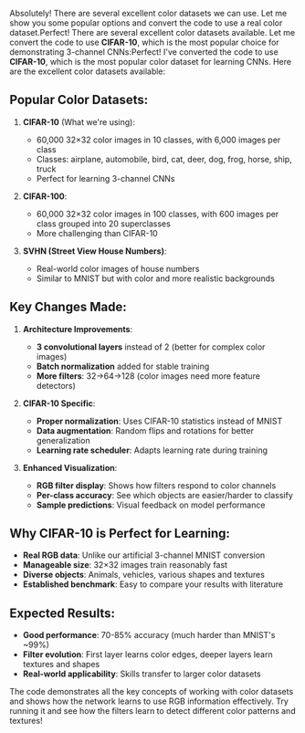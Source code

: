 Absolutely! There are several excellent color datasets we can use. Let me show you some popular options and convert the code to use a real color dataset.Perfect! There are several excellent color datasets available. Let me convert the code to use **CIFAR-10**, which is the most popular choice for demonstrating 3-channel CNNs:Perfect! I've converted the code to use **CIFAR-10**, which is the most popular color dataset for learning CNNs. Here are the excellent color datasets available:

## **Popular Color Datasets:**

1. **CIFAR-10** (What we're using):
   - 60,000 32×32 color images in 10 classes, with 6,000 images per class
   - Classes: airplane, automobile, bird, cat, deer, dog, frog, horse, ship, truck
   - Perfect for learning 3-channel CNNs

2. **CIFAR-100**:
   - 60,000 32×32 color images in 100 classes, with 600 images per class grouped into 20 superclasses
   - More challenging than CIFAR-10

3. **SVHN (Street View House Numbers)**:
   - Real-world color images of house numbers
   - Similar to MNIST but with color and more realistic backgrounds

## **Key Changes Made:**

1. **Architecture Improvements**:
   - **3 convolutional layers** instead of 2 (better for complex color images)
   - **Batch normalization** added for stable training
   - **More filters**: 32→64→128 (color images need more feature detectors)

2. **CIFAR-10 Specific**:
   - **Proper normalization**: Uses CIFAR-10 statistics instead of MNIST
   - **Data augmentation**: Random flips and rotations for better generalization
   - **Learning rate scheduler**: Adapts learning rate during training

3. **Enhanced Visualization**:
   - **RGB filter display**: Shows how filters respond to color channels
   - **Per-class accuracy**: See which objects are easier/harder to classify
   - **Sample predictions**: Visual feedback on model performance

## **Why CIFAR-10 is Perfect for Learning:**

- **Real RGB data**: Unlike our artificial 3-channel MNIST conversion
- **Manageable size**: 32×32 images train reasonably fast
- **Diverse objects**: Animals, vehicles, various shapes and textures
- **Established benchmark**: Easy to compare your results with literature

## **Expected Results:**
- **Good performance**: 70-85% accuracy (much harder than MNIST's ~99%)
- **Filter evolution**: First layer learns color edges, deeper layers learn textures and shapes
- **Real-world applicability**: Skills transfer to larger color datasets

The code demonstrates all the key concepts of working with color datasets and shows how the network learns to use RGB information effectively. Try running it and see how the filters learn to detect different color patterns and textures!

